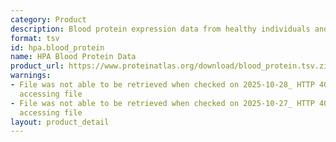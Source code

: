 ```yaml
---
category: Product
description: Blood protein expression data from healthy individuals and disease states
format: tsv
id: hpa.blood_protein
name: HPA Blood Protein Data
product_url: https://www.proteinatlas.org/download/blood_protein.tsv.zip
warnings:
- File was not able to be retrieved when checked on 2025-10-28_ HTTP 404 error when
  accessing file
- File was not able to be retrieved when checked on 2025-10-27_ HTTP 404 error when
  accessing file
layout: product_detail
---
```

